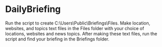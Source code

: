 # DailyBriefing
Run the script to create  C:\Users\Public\Briefings\Files. Make location, websites, and topics text files in the Files folder with your choice of locations, websites and news topics. After making these text files, run the script and find your briefing in the Briefings folder.
